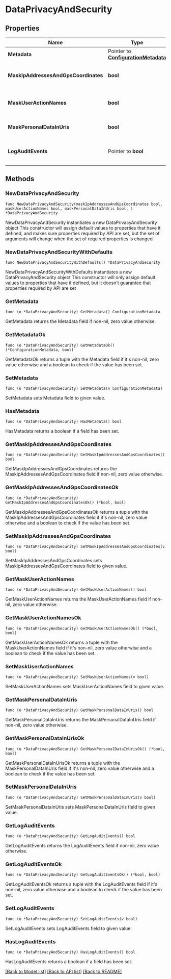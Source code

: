 # DataPrivacyAndSecurity

## Properties

Name | Type | Description | Notes
------------ | ------------- | ------------- | -------------
**Metadata** | Pointer to [**ConfigurationMetadata**](ConfigurationMetadata.md) |  | [optional] 
**MaskIpAddressesAndGpsCoordinates** | **bool** | Mask IP addresses and GPS coordinates enabled/disabled. | 
**MaskUserActionNames** | **bool** | Mask user action names (Web applications only) enabled/disabled. | 
**MaskPersonalDataInUris** | **bool** | Mask personal data in URIs enabled/disabled. | 
**LogAuditEvents** | Pointer to **bool** | The audit logging is enabled (&#x60;true&#x60;) or disabled (&#x60;false&#x60;). | [optional] 

## Methods

### NewDataPrivacyAndSecurity

`func NewDataPrivacyAndSecurity(maskIpAddressesAndGpsCoordinates bool, maskUserActionNames bool, maskPersonalDataInUris bool, ) *DataPrivacyAndSecurity`

NewDataPrivacyAndSecurity instantiates a new DataPrivacyAndSecurity object
This constructor will assign default values to properties that have it defined,
and makes sure properties required by API are set, but the set of arguments
will change when the set of required properties is changed

### NewDataPrivacyAndSecurityWithDefaults

`func NewDataPrivacyAndSecurityWithDefaults() *DataPrivacyAndSecurity`

NewDataPrivacyAndSecurityWithDefaults instantiates a new DataPrivacyAndSecurity object
This constructor will only assign default values to properties that have it defined,
but it doesn't guarantee that properties required by API are set

### GetMetadata

`func (o *DataPrivacyAndSecurity) GetMetadata() ConfigurationMetadata`

GetMetadata returns the Metadata field if non-nil, zero value otherwise.

### GetMetadataOk

`func (o *DataPrivacyAndSecurity) GetMetadataOk() (*ConfigurationMetadata, bool)`

GetMetadataOk returns a tuple with the Metadata field if it's non-nil, zero value otherwise
and a boolean to check if the value has been set.

### SetMetadata

`func (o *DataPrivacyAndSecurity) SetMetadata(v ConfigurationMetadata)`

SetMetadata sets Metadata field to given value.

### HasMetadata

`func (o *DataPrivacyAndSecurity) HasMetadata() bool`

HasMetadata returns a boolean if a field has been set.

### GetMaskIpAddressesAndGpsCoordinates

`func (o *DataPrivacyAndSecurity) GetMaskIpAddressesAndGpsCoordinates() bool`

GetMaskIpAddressesAndGpsCoordinates returns the MaskIpAddressesAndGpsCoordinates field if non-nil, zero value otherwise.

### GetMaskIpAddressesAndGpsCoordinatesOk

`func (o *DataPrivacyAndSecurity) GetMaskIpAddressesAndGpsCoordinatesOk() (*bool, bool)`

GetMaskIpAddressesAndGpsCoordinatesOk returns a tuple with the MaskIpAddressesAndGpsCoordinates field if it's non-nil, zero value otherwise
and a boolean to check if the value has been set.

### SetMaskIpAddressesAndGpsCoordinates

`func (o *DataPrivacyAndSecurity) SetMaskIpAddressesAndGpsCoordinates(v bool)`

SetMaskIpAddressesAndGpsCoordinates sets MaskIpAddressesAndGpsCoordinates field to given value.


### GetMaskUserActionNames

`func (o *DataPrivacyAndSecurity) GetMaskUserActionNames() bool`

GetMaskUserActionNames returns the MaskUserActionNames field if non-nil, zero value otherwise.

### GetMaskUserActionNamesOk

`func (o *DataPrivacyAndSecurity) GetMaskUserActionNamesOk() (*bool, bool)`

GetMaskUserActionNamesOk returns a tuple with the MaskUserActionNames field if it's non-nil, zero value otherwise
and a boolean to check if the value has been set.

### SetMaskUserActionNames

`func (o *DataPrivacyAndSecurity) SetMaskUserActionNames(v bool)`

SetMaskUserActionNames sets MaskUserActionNames field to given value.


### GetMaskPersonalDataInUris

`func (o *DataPrivacyAndSecurity) GetMaskPersonalDataInUris() bool`

GetMaskPersonalDataInUris returns the MaskPersonalDataInUris field if non-nil, zero value otherwise.

### GetMaskPersonalDataInUrisOk

`func (o *DataPrivacyAndSecurity) GetMaskPersonalDataInUrisOk() (*bool, bool)`

GetMaskPersonalDataInUrisOk returns a tuple with the MaskPersonalDataInUris field if it's non-nil, zero value otherwise
and a boolean to check if the value has been set.

### SetMaskPersonalDataInUris

`func (o *DataPrivacyAndSecurity) SetMaskPersonalDataInUris(v bool)`

SetMaskPersonalDataInUris sets MaskPersonalDataInUris field to given value.


### GetLogAuditEvents

`func (o *DataPrivacyAndSecurity) GetLogAuditEvents() bool`

GetLogAuditEvents returns the LogAuditEvents field if non-nil, zero value otherwise.

### GetLogAuditEventsOk

`func (o *DataPrivacyAndSecurity) GetLogAuditEventsOk() (*bool, bool)`

GetLogAuditEventsOk returns a tuple with the LogAuditEvents field if it's non-nil, zero value otherwise
and a boolean to check if the value has been set.

### SetLogAuditEvents

`func (o *DataPrivacyAndSecurity) SetLogAuditEvents(v bool)`

SetLogAuditEvents sets LogAuditEvents field to given value.

### HasLogAuditEvents

`func (o *DataPrivacyAndSecurity) HasLogAuditEvents() bool`

HasLogAuditEvents returns a boolean if a field has been set.


[[Back to Model list]](../README.md#documentation-for-models) [[Back to API list]](../README.md#documentation-for-api-endpoints) [[Back to README]](../README.md)



